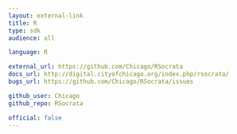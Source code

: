 ```yaml
---
layout: external-link
title: R
type: sdk 
audience: all

language: R

external_url: https://github.com/Chicago/RSocrata
docs_url: http://digital.cityofchicago.org/index.php/rsocrata/
bugs_url: https://github.com/Chicago/RSocrata/issues

github_user: Chicago
github_repo: RSocrata

official: false
---
```

